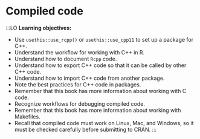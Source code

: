 # Compiled code

:::LO
**Learning objectives:**

* Use `usethis::use_rcpp()` or `usethis::use_cpp11` to set up a package for C++.
* Understand the workflow for working with C++ in R.
* Understand how to document `Rcpp` code.
* Understand how to export C++ code so that it can be called by other C++ code.
* Understand how to import C++ code from another package.
* Note the best practices for C++ code in packages.
* Remember that this book has more information about working with C code.
* Recognize workflows for debugging compiled code.
* Remember that this book has more information about working with Makefiles.
* Recall that compiled code must work on Linux, Mac, and Windows, so it must be checked carefully before submitting to CRAN. 
:::
